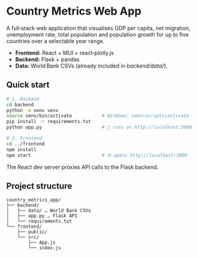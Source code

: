 
# Country Metrics Web App

A full‑stack web application that visualises GDP per capita, net migration, unemployment rate, total population and population growth for up to five countries over a selectable year range.

* **Frontend:** React + MUI + react‑plotly.js  
* **Backend:** Flask + pandas  
* **Data:** World Bank CSVs (already included in *backend/data/*).

## Quick start

```bash
# 1. Backend
cd backend
python -m venv venv
source venv/bin/activate           # Windows: venv\Scripts\activate
pip install -r requirements.txt
python app.py                      # 📡 runs on http://localhost:5000

# 2. Frontend
cd ../frontend
npm install
npm start                          # 🌐 opens http://localhost:3000
```

The React dev server proxies API calls to the Flask backend.

## Project structure

```
country_metrics_app/
├── backend/
│   ├── data/ … World Bank CSVs
│   ├── app.py … Flask API
│   └── requirements.txt
└── frontend/
    ├── public/
    └── src/
        ├── App.js
        └── index.js
```

